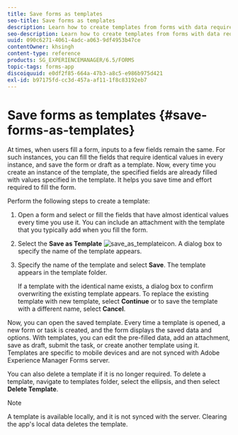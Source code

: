 ```yaml
---
title: Save forms as templates
seo-title: Save forms as templates
description: Learn how to create templates from forms with data required repeatedly.
seo-description: Learn how to create templates from forms with data required repeatedly.
uuid: 090c6271-4061-4adc-a063-9df4953b47ce
contentOwner: khsingh
content-type: reference
products: SG_EXPERIENCEMANAGER/6.5/FORMS
topic-tags: forms-app
discoiquuid: e0df2f85-664a-47b3-a8c5-e986b975d421
exl-id: b97175fd-cc3d-457a-af11-1f8c83192eb7
---
```

# Save forms as templates {#save-forms-as-templates}

At times, when users fill a form, inputs to a few fields remain the same. For such instances, you can fill the fields that require identical values in every instance, and save the form or draft as a template. Now, every time you create an instance of the template, the specified fields are already filled with values specified in the template. It helps you save time and effort required to fill the form.

Perform the following steps to create a template:

1. Open a form and select or fill the fields that have almost identical values every time you use it. You can include an attachment with the template that you typically add when you fill the form.
1. Select the **Save as Template** ![save_as_template](assets/save_as_template.png)icon. A dialog box to specify the name of the template appears.
1. Specify the name of the template and select **Save**. The template appears in the template folder.

   If a template with the identical name exists, a dialog box to confirm overwriting the existing template appears. To replace the existing template with new template, select **Continue** or to save the template with a different name, select **Cancel**.

Now, you can open the saved template. Every time a template is opened, a new form or task is created, and the form displays the saved data and options. With templates, you can edit the pre-filled data, add an attachment, save as draft, submit the task, or create another template using it. Templates are specific to mobile devices and are not synced with Adobe Experience Manager Forms server.

You can also delete a template if it is no longer required. To delete a template, navigate to templates folder, select the ellipsis, and then select **Delete Template**.

>[!NOTE]
>
>A template is available locally, and it is not synced with the server. Clearing the app's local data deletes the template.
